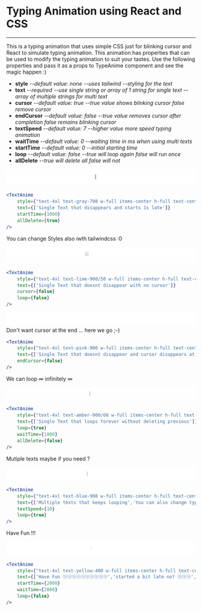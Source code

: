 # Typing Animation using React and CSS
<hr/>
This is a typing animation that uses simple CSS just for blinking cursor and React to simulate typing animation.
This animation has properties that can be used to modify the typing animation to suit your tastes.
Use the following properties and pass it as a props to TypeAnime component and see the magic happen :)
<ul>
                    <li><b>style</b> <i>--default value: none --uses tailwind --styling for the text</i></li>
                    <li><b>text</b> <i> --required --use single string or array of 1 string for single text --array of multiple strings for multi text</i></li>
                    <li><b>cursor</b> <i> --default value: true --true value shows blinking cursor false remove cursor</i></li>
                    <li><b>endCursor</b> <i> --default value: false --true value removes cursor after completion false remains blinking cursor</i></li>
                    <li><b>textSpeed</b> <i> --default value: 7 --higher value more speed typing animation</i></li>
                    <li><b>waitTime</b> <i> --default value: 0 --waiting time in ms when using multi texts</i></li>
                    <li><b>startTime</b> <i> --default value: 0 --initial starting time</i></li>
                    <li><b>loop</b> <i> --default value: false --true will loop again false will run once</i></li>
                    <li><b>allDelete</b> <i> --true will delete all false will not</i></li>
</ul>

![text1.gif](text1.gif)
```jsx
<TextAnime
    style={"text-4xl text-gray-700 w-full items-center h-full text-center m-0"}
    text={['Single Text that disappears and starts 1s late']}
    startTime={1000}
    allDelete={true}
/>
```
You can change Styles also iwth tailwindcss :0

![text2.gif](text2.gif)
```jsx
<TextAnime
    style={"text-4xl text-lime-900/50 w-full items-center h-full text-center m-0"}
    text={['Single Text that doesnt disappear with no cursor']}
    cursor={false}
    loop={false}
/>
```
![text3.gif](text3.gif)
Don't want cursor at the end ... here we go ;-)

```jsx
<TextAnime
    style={"text-4xl text-pink-900 w-full items-center h-full text-center m-0"}
    text={['Single Text that doesnt disappear and cursor disappears at end']}
    endCursor={false}
/>
```
We can loop  ∞ infinitely ∞

![text4.gif](text4.gif)
```jsx
<TextAnime
    style={"text-4xl text-amber-900/60 w-full items-center h-full text-center m-0"}
    text={['Single Text that loops forever without deleting previous']}
    loop={true}
    waitTime={1000}
    allDelete={false}
/>
```
Mutiple texts maybe if you need ?

![text5.gif](text5.gif)
```jsx
<TextAnime
    style={"text-4xl text-blue-900 w-full items-center h-full text-center m-0"}
    text={['Multiple texts that keeps looping','You can also change typing speed','and other properties including styling also']}
    textSpeed={10}
    loop={true}
/>
```
Have Fun !!!

![text6.gif](text6.gif)
```jsx
<TextAnime
    style={"text-4xl text-yellow-400 w-full items-center h-full text-center m-0"}
    text={['Have Fun ㋡㋡㋡㋡㋡㋡㋡㋡㋡㋡','started a bit late no? ㋡㋡㋡', 'Cursor won\'t disappear ㋡㋡㋡','It won\'t loop','waits 2s before transition','㋡㋡㋡㋡㋡㋡㋡㋡']}
    startTime={2000}
    waitTime={2000}
    loop={false}
/>
```
